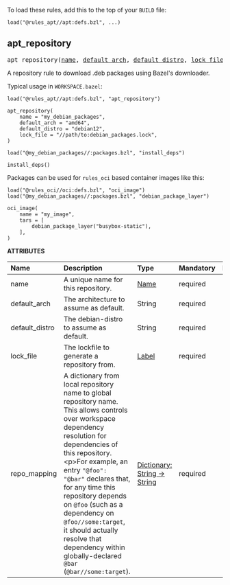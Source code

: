 <!-- Generated with Stardoc: http://skydoc.bazel.build -->


To load these rules, add this to the top of your `BUILD` file:

```starlark
load("@rules_apt//apt:defs.bzl", ...)
```


<a id="apt_repository"></a>

## apt_repository

<pre>
apt_repository(<a href="#apt_repository-name">name</a>, <a href="#apt_repository-default_arch">default_arch</a>, <a href="#apt_repository-default_distro">default_distro</a>, <a href="#apt_repository-lock_file">lock_file</a>, <a href="#apt_repository-repo_mapping">repo_mapping</a>)
</pre>

A repository rule to download .deb packages using Bazel's downloader.

Typical usage in `WORKSPACE.bazel`:

```starlark
load("@rules_apt//apt:defs.bzl", "apt_repository")

apt_repository(
    name = "my_debian_packages",
    default_arch = "amd64",
    default_distro = "debian12",
    lock_file = "//path/to:debian_packages.lock",
)

load("@my_debian_packages//:packages.bzl", "install_deps")

install_deps()
```


Packages can be used for `rules_oci` based container images like this:

```starlark
load("@rules_oci//oci:defs.bzl", "oci_image")
load("@my_debian_packages//:packages.bzl", "debian_package_layer")

oci_image(
    name = "my_image",
    tars = [
        debian_package_layer("busybox-static"),
    ],
)
```


**ATTRIBUTES**


| Name  | Description | Type | Mandatory | Default |
| :------------- | :------------- | :------------- | :------------- | :------------- |
| <a id="apt_repository-name"></a>name |  A unique name for this repository.   | <a href="https://bazel.build/concepts/labels#target-names">Name</a> | required |  |
| <a id="apt_repository-default_arch"></a>default_arch |  The architecture to assume as default.   | String | required |  |
| <a id="apt_repository-default_distro"></a>default_distro |  The debian-distro to assume as default.   | String | required |  |
| <a id="apt_repository-lock_file"></a>lock_file |  The lockfile to generate a repository from.   | <a href="https://bazel.build/concepts/labels">Label</a> | required |  |
| <a id="apt_repository-repo_mapping"></a>repo_mapping |  A dictionary from local repository name to global repository name. This allows controls over workspace dependency resolution for dependencies of this repository.&lt;p&gt;For example, an entry <code>"@foo": "@bar"</code> declares that, for any time this repository depends on <code>@foo</code> (such as a dependency on <code>@foo//some:target</code>, it should actually resolve that dependency within globally-declared <code>@bar</code> (<code>@bar//some:target</code>).   | <a href="https://bazel.build/rules/lib/dict">Dictionary: String -> String</a> | required |  |


